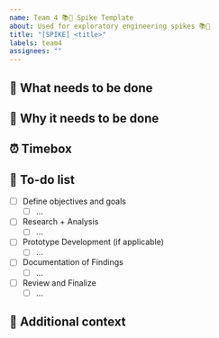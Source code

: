 ```yaml
---
name: Team 4 📚📓 Spike Template
about: Used for exploratory engineering spikes 📚📓
title: "[SPIKE] <title>"
labels: team4
assignees: ""
---
```


## 🚧 What needs to be done

<!--
Provide a summary of the task that needs to be completed and its context
-->

## 🤔 Why it needs to be done

<!--
Describe the importance or impact of completing this task
-->

## ⏰ Timebox

<!--
How much time should be dedicated to this spike?
-->

## 📝 To-do list

<!--
List out actions to be taken for this spike to help others follow your progress

Example:
- [X] Define objectives and goals
  - [X] Document the goals and questions this spike aims to address
  - [X] Confirm goals with the team/product lead if needed
- [X] Research + Analysis
  - [X] Gather resources (documentation, tools, relevant code samples)
  - [X] Review existing solutions and identify potential tools
  - [X] Document pros and cons of each tool for comparison
- [X] Prototype Development (if applicable)
  - [X] Create a basic prototype to test chosen tool(s) on sample or test data
  - [X] Document any issues or limitations found during prototyping
- [ ] Documentation of Findings
- [ ] Review and Finalize
-->

- [ ] Define objectives and goals
  - [ ] ...
- [ ] Research + Analysis
  - [ ] ...
- [ ] Prototype Development (if applicable)
  - [ ] ...
- [ ] Documentation of Findings
  - [ ] ...
- [ ] Review and Finalize
  - [ ] ...

## 📜 Additional context

<!--
Optional, delete if not needed

Include any additional context or information here that doesn't fit into other parts of the template
-->
